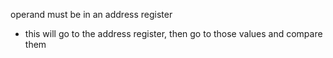 
operand must be in an address register
- this will go to the address register, then go to those values and compare them